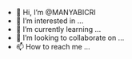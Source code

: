- 👋 Hi, I’m @MANYABICRI
- 👀 I’m interested in ...
- 🌱 I’m currently learning ...
- 💞️ I’m looking to collaborate on ...
- 📫 How to reach me ...

<!---
MANYABICRI/MANYABICRI is a ✨ special ✨ repository because its `README.md` (this file) appears on your GitHub profile.
You can click the Preview link to take a look at your changes.
--->
